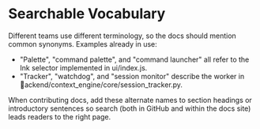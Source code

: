 ﻿# Searchable Vocabulary

Different teams use different terminology, so the docs should mention common synonyms. Examples already in use:

- \"Palette\", \"command palette\", and \"command launcher\" all refer to the Ink selector implemented in ui/index.js.
- \"Tracker\", \"watchdog\", and \"session monitor\" describe the worker in ackend/context_engine/core/session_tracker.py.

When contributing docs, add these alternate names to section headings or introductory sentences so search (both in GitHub and within the docs site) leads readers to the right page.
